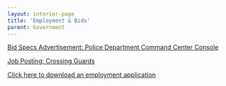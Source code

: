 ```yaml
---
layout: interior-page
title: 'Employment & Bids'
parent: Government
---
```


[Bid Specs Advertisement: Police Department Command Center Console](https://storage.googleapis.com/static.rutherford-nj.com/finance/Employment/Bid%20Specs%20Advertisement%20Police%20Department%20Command%20Center.pdf)

[Job Posting: Crossing Guards](https://storage.googleapis.com/static.rutherford-nj.com/finance/Employment/Hiring%20Crossing%20Guards%202021%20Alternate.pdf)

[Click here to download an employment application](https://storage.googleapis.com/static.rutherford-nj.com/borough-clerk/permits-licenses/Employment%20Application%20REVISED.pdf)
